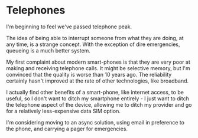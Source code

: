 # Telephones

I'm beginning to feel we've passed telephone peak.

The idea of being able to interrupt someone from what they are doing, at
any time, is a strange concept. With the exception of dire emergencies,
queueing is a much better system.

My first complaint about modern smart-phones is that they are very poor
at making and receiving telephone calls. It might be selective memory,
but I'm convinced that the quality is worse than 10 years ago. The
reliability certainly hasn't improved at the rate of other technologies,
like broadband.

I actually find other benefits of a smart-phone, like internet access,
to be useful, so I don't want to ditch my smartphone entirely - I just
want to ditch the telephone aspect of the device, allowing me to ditch
my provider and go for a relatively less-expensive data SIM option.

I'm considering moving to an async solution, using email in preference
to the phone, and carrying a pager for emergencies.
